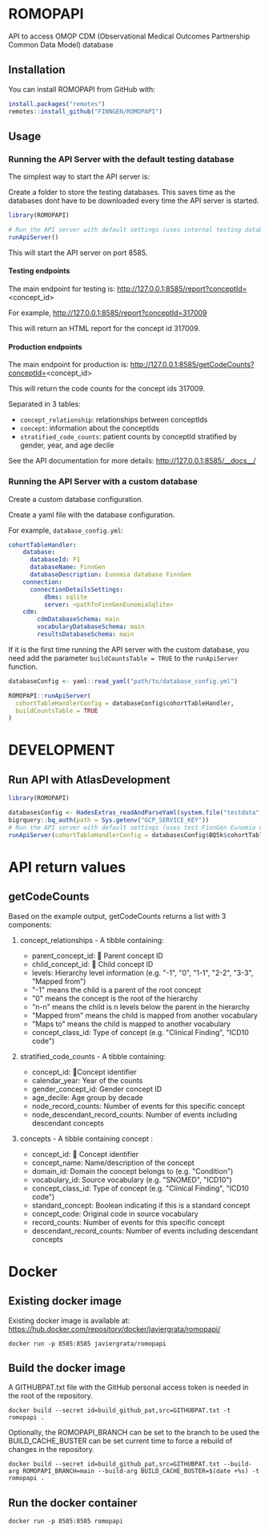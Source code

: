 # ROMOPAPI

API to access OMOP CDM (Observational Medical Outcomes Partnership Common Data Model) database

## Installation

You can install ROMOPAPI from GitHub with:

```r
install.packages("remotes")
remotes::install_github("FINNGEN/ROMOPAPI")
```

## Usage

### Running the API Server with the default testing database

The simplest way to start the API server is:

Create a folder to store the testing databases. This saves time as the databases dont have to be downloaded every time the API server is started.

```r
library(ROMOPAPI)

# Run the API server with default settings (uses internal testing database with minimal data)
runApiServer()
```

This will start the API server on port 8585.

#### Testing endpoints

The main endpoint for testing is: http://127.0.0.1:8585/report?conceptId=<concept_id>

For example, http://127.0.0.1:8585/report?conceptId=317009

This will return an HTML report for the concept id 317009.

#### Production endpoints

The main endpoint for production is: http://127.0.0.1:8585/getCodeCounts?conceptId=<concept_id>

This will return the code counts for the concept ids 317009.

Separated in 3 tables:

- `concept_relationship`: relationships between conceptIds
- `concept`: information about the conceptIds
- `stratified_code_counts`: patient counts by conceptId stratified by gender, year, and age decile


See the API documentation for more details: http://127.0.0.1:8585/__docs__/

### Running the API Server with a custom database

Create a custom database configuration.

Create a yaml file with the database configuration.

For example, `database_config.yml`:
```yaml     
cohortTableHandler:
    database:
      databaseId: F1
      databaseName: FinnGen
      databaseDescription: Eunomia database FinnGen
    connection:
      connectionDetailsSettings:
          dbms: sqlite
          server: <pathToFinnGenEunomiaSqlite>
    cdm:
        cdmDatabaseSchema: main
        vocabularyDatabaseSchema: main
        resultsDatabaseSchema: main
```

If it is the first time running the API server with the custom database, you need add the parameter `buildCountsTable = TRUE` to the `runApiServer` function.

```r
databaseConfig <- yaml::read_yaml("path/to/database_config.yml")

ROMOPAPI::runApiServer(
  cohortTableHandlerConfig = databaseConfig$cohortTableHandler,
  buildCountsTable = TRUE
)
```

# DEVELOPMENT

## Run API with AtlasDevelopment

```r
library(ROMOPAPI)

databasesConfig <- HadesExtras_readAndParseYaml(system.file("testdata", "config", "atlasDev_databasesConfig.yml", package = "ROMOPAPI"))
bigrquery::bq_auth(path = Sys.getenv("GCP_SERVICE_KEY"))
# Run the API server with default settings (uses test FinnGen Eunomia database)
runApiServer(cohortTableHandlerConfig = databasesConfig$BQ5k$cohortTableHandler)
```


# API return values

## getCodeCounts


Based on the example output, getCodeCounts returns a list with 3 components:

1. concept_relationships - A tibble containing:
   - parent_concept_id: 🔑 Parent concept ID
   - child_concept_id: 🔑 Child concept ID 
   - levels: Hierarchy level information (e.g. "-1", "0", "1-1", "2-2", "3-3", "Mapped from")
    - "-1" means the child is a parent of the root concept
    - "0" means the concept is the root of the hierarchy
    - "n-n" means the child is n levels below the parent in the hierarchy
    - "Mapped from" means the child is mapped from another vocabulary
    - "Maps to" means the child is mapped to another vocabulary
   - concept_class_id: Type of concept (e.g. "Clinical Finding", "ICD10 code")

2. stratified_code_counts - A tibble containing:
   - concept_id: 🔑Concept identifier
   - calendar_year: Year of the counts
   - gender_concept_id: Gender concept ID
   - age_decile: Age group by decade
   - node_record_counts: Number of events for this specific concept
   - node_descendant_record_counts: Number of events including descendant concepts

3. concepts - A tibble containing concept :
   - concept_id: 🔑 Concept identifier
   - concept_name: Name/description of the concept
   - domain_id: Domain the concept belongs to (e.g. "Condition")
   - vocabulary_id: Source vocabulary (e.g. "SNOMED", "ICD10")
   - concept_class_id: Type of concept (e.g. "Clinical Finding", "ICD10 code")
   - standard_concept: Boolean indicating if this is a standard concept
   - concept_code: Original code in source vocabulary
   - record_counts: Number of events for this specific concept
   - descendant_record_counts: Number of events including descendant concepts

# Docker

## Existing docker image

Existing docker image is available at: https://hub.docker.com/repository/docker/javiergrata/romopapi/

```
docker run -p 8585:8585 javiergrata/romopapi
```

## Build the docker image

A GITHUBPAT.txt file with the GitHub personal access token is needed in the root of the repository.

```
docker build --secret id=build_github_pat,src=GITHUBPAT.txt -t romopapi .
```

Optionally, the ROMOPAPI_BRANCH can be set to the branch to be used the BUILD_CACHE_BUSTER can be set current time to force a rebuild of changes in the repository.

```
docker build --secret id=build_github_pat,src=GITHUBPAT.txt --build-arg ROMOPAPI_BRANCH=main --build-arg BUILD_CACHE_BUSTER=$(date +%s) -t romopapi .
```

## Run the docker container

```
docker run -p 8585:8585 romopapi
```


